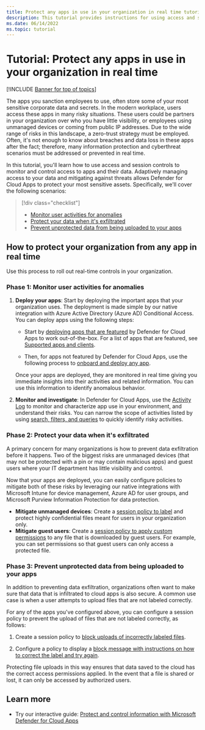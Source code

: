```yaml
---
title: Protect any apps in use in your organization in real time tutorial
description: This tutorial provides instructions for using access and session controls to monitor and control access to apps and their data.
ms.date: 06/14/2022
ms.topic: tutorial
---
```

# Tutorial: Protect any apps in use in your organization in real time

[!INCLUDE [Banner for top of topics](includes/banner.md)]

The apps you sanction employees to use, often store some of your most sensitive corporate data and secrets. In the modern workplace, users access these apps in many risky situations. These users could be partners in your organization over who you have little visibility, or employees using unmanaged devices or coming from public IP addresses. Due to the wide range of risks in this landscape, a zero-trust strategy must be employed. Often, it's not enough to know about breaches and data loss in these apps after the fact; therefore, many information protection and cyberthreat scenarios must be addressed or prevented in real time.

In this tutorial, you'll learn how to use access and session controls to monitor and control access to apps and their data. Adaptively managing access to your data and mitigating against threats allows Defender for Cloud Apps to protect your most sensitive assets. Specifically, we'll cover the following scenarios:

> [!div class="checklist"]
>
> - [Monitor user activities for anomalies](#phase-1-monitor-user-activities-for-anomalies)
> - [Protect your data when it's exfiltrated](#phase-2-protect-your-data-when-its-exfiltrated)
> - [Prevent unprotected data from being uploaded to your apps](#phase-3-prevent-unprotected-data-from-being-uploaded-to-your-apps)

## How to protect your organization from any app in real time

Use this process to roll out real-time controls in your organization.

### Phase 1: Monitor user activities for anomalies

1. **Deploy your apps**: Start by deploying the important apps that your organization uses. The deployment is made simple by our native integration with Azure Active Directory (Azure AD) Conditional Access. You can deploy apps using the following steps:

    - Start by [deploying apps that are featured](proxy-intro-aad.md) by Defender for Cloud Apps to work out-of-the-box. For a list of apps that are featured, see [Supported apps and clients](proxy-intro-aad.md#supported-apps-and-clients).

    - Then, for apps not featured by Defender for Cloud Apps, use the following process to [onboard and deploy any app](proxy-deployment-any-app.md).

    Once your apps are deployed, they are monitored in real time giving you immediate insights into their activities and related information. You can use this information to identify anomalous behavior.

1. **Monitor and investigate**: In Defender for Cloud Apps, use the [Activity Log](activity-filters.md) to monitor and characterize app use in your environment, and understand their risks. You can narrow the scope of activities listed by using [search, filters, and queries](activity-filters-queries.md) to quickly identify risky activities.

### Phase 2: Protect your data when it's exfiltrated

A primary concern for many organizations is how to prevent data exfiltration before it happens. Two of the biggest risks are unmanaged devices (that may not be protected with a pin or may contain malicious apps) and guest users where your IT department has little visibility and control.

Now that your apps are deployed, you can easily configure policies to mitigate both of these risks by leveraging our native integrations with Microsoft Intune for device management, Azure AD for user groups, and Microsoft Purview Information Protection for data protection.

- **Mitigate unmanaged devices**: Create a [session policy to label](session-policy-aad.md#create-a-defender-for-cloud-apps-session-policy) and protect highly confidential files meant for users in your organization only.
- **Mitigate guest users**: Create a [session policy to apply custom permissions](session-policy-aad.md#protect-download) to any file that is downloaded by guest users. For example, you can set permissions so that guest users can only access a protected file.

### Phase 3: Prevent unprotected data from being uploaded to your apps

In addition to preventing data exfiltration, organizations often want to make sure that data that is infiltrated to cloud apps is also secure. A common use case is when a user attempts to upload files that are not labeled correctly.

For any of the apps you've configured above, you can configure a session policy to prevent the upload of files that are not labeled correctly, as follows:

1. Create a session policy to [block uploads of incorrectly labeled files](session-policy-aad.md#protect-upload).

1. Configure a policy to display a [block message with instructions on how to correct the label and try again](session-policy-aad.md#educate-protect).

Protecting file uploads in this way ensures that data saved to the cloud has the correct access permissions applied. In the event that a file is shared or lost, it can only be accessed by authorized users.

## Learn more

- Try our interactive guide: [Protect and control information with Microsoft Defender for Cloud Apps](https://mslearn.cloudguides.com/guides/Protect%20and%20control%20information%20with%20Microsoft%20Cloud%20App%20Security)
